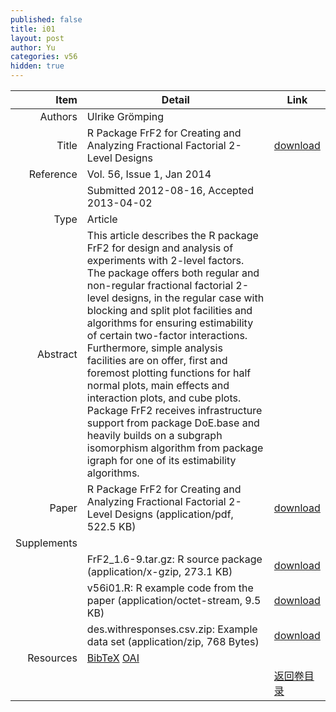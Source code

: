 ```yaml
---
published: false
title: i01
layout: post
author: Yu
categories: v56
hidden: true
---
```


| Item | Detail | Link |
|---:|---|---|
| Authors | Ulrike Grömping| |
| Title |R Package FrF2 for Creating and Analyzing Fractional Factorial 2-Level Designs | [download](http://www.jstatsoft.org/v56/i01/paper) |
| Reference |Vol. 56, Issue 1, Jan 2014 | |
| | Submitted 2012-08-16, Accepted 2013-04-02| | 
| Type | Article| |
| Abstract | This article describes the R package FrF2 for design and analysis of experiments with 2-level factors. The package offers both regular and non-regular fractional factorial 2-level designs, in the regular case with blocking and split plot facilities and algorithms for ensuring estimability of certain two-factor interactions. Furthermore, simple analysis facilities are on offer, first and foremost plotting functions for half normal plots, main effects and interaction plots, and cube plots. Package FrF2 receives infrastructure support from package DoE.base and heavily builds on a subgraph isomorphism algorithm from package igraph for one of its estimability algorithms.| |
| Paper | R Package FrF2 for Creating and Analyzing Fractional Factorial 2-Level Designs  (application/pdf, 522.5 KB)| [download](http://www.jstatsoft.org/v56/i01/paper) |
| Supplements | | |
| |FrF2_1.6-9.tar.gz:     R source package  (application/x-gzip, 273.1 KB)|  [download](http://www.jstatsoft.org/v56/i01/supp/1) |
| |v56i01.R:              R example code from the paper  (application/octet-stream, 9.5 KB)|  [download](http://www.jstatsoft.org/v56/i01/supp/2) |
| |des.withresponses.csv.zip: Example data set  (application/zip, 768 Bytes)|  [download](http://www.jstatsoft.org/v56/i01/supp/3) |
| Resources | [BibTeX](http://www.jstatsoft.org/v56/i01/bibtex) [OAI](http://www.jstatsoft.org/oai?verb=GetRecord&identifier=oai.jstatsoft/v56/i01&prefix=oai_dc)| |
| |  | [返回卷目录]({{site.baseurl}}/volume/v56.html) |